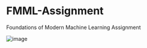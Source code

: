 # FMML-Assignment
Foundations of Modern Machine Learning Assignment

![image](https://user-images.githubusercontent.com/114163878/193297121-44c37230-bf8f-40ef-998d-78409c216053.png)
